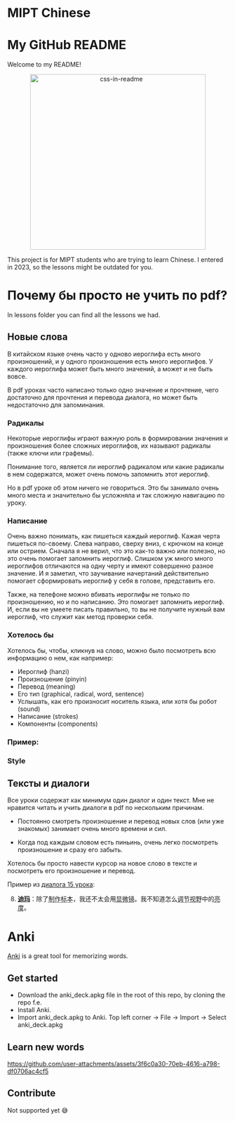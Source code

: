 # MIPT Chinese

# My GitHub README

Welcome to my README!

<div align="center">
    <img src="assets/你好-info.svg" width="400" height="400" alt="css-in-readme">
</div>

This project is for MIPT students who are trying to learn Chinese.
I entered in 2023, so the lessons might be outdated for you.

# Почему бы просто не учить по pdf?

In lessons folder you can find all the lessons we had.

## Новые слова

В китайском языке очень часто у одново иероглифа есть много произношений, и у
одного произношения есть много иероглифов.
У каждого иероглифа может быть много значений, а может и не быть вовсе.

В pdf уроках часто написано только одно значение и прочтение, чего достаточно
для прочтения и перевода диалога, но может быть недостаточно для запоминания.

### Радикалы

Некоторые иероглифы играют важную роль в формировании значения и произношения
более сложных иероглифов, их называют радикалы (также ключи или графемы).

Понимание того, является ли иероглиф радикалом или какие радикалы в нем
содержатся, может очень помочь запомнить этот иероглиф.

Но в pdf уроке об этом ничего не говориться. Это бы занимало очень много места
и значительно бы усложняла и так сложную навигацию по уроку.

### Написание

Очень важно понимать, как пишеться каждый иероглиф.
Кажая черта пишеться по-своему. Слева направо, сверху вниз, с крючком на конце или острием.
Сначала я не верил, что это как-то важно или полезно, но это очень помогает запомнить иероглиф.
Слишком уж много много иероглифов отличаются на одну черту и имеют совершенно разное значение.
И я заметил, что заучивание начертаний действительно помогает сформировать иероглиф у себя в голове, представить его.

Также, на телефоне можно вбивать иероглифы не только по произношению, но и по написанию.
Это помогает запомнить иероглиф. И, если вы не умеете писать правильно, то вы не получите нужный вам иероглиф, что служит как метод проверки себя.

### Хотелось бы

Хотелось бы, чтобы, кликнув на слово, можно было посмотреть всю информацию о нем, как например:

- Иероглиф (hanzi)
- Произношение (pinyin)
- Перевод (meaning)
- Его тип (graphical, radical, word, sentence)
- Услышать, как его произносит носитель языка, или хотя бы робот (sound)
- Написание (strokes)
- Компоненты (components)

### Пример:

### Style

## Тексты и диалоги

Все уроки содержат как минимум один диалог и один текст.
Мне не нравится читать и учить диалоги в pdf по нескольким причинам.

- Постоянно смотреть произношение и перевод новых слов (или уже знакомых) занимает очень много времени и сил.

- Когда под каждым словом есть пиньинь, очень легко посмотреть произношение и сразу его забыть.

Хотелось бы просто навести курсор на новое слово в тексте и посмотреть его произношение и перевод.

Пример из [диалога 15 урока](lessons/lesson_15/dialogue1.md):

8. <b><u>迪玛</u></b>：除了<abbr title='zhìzuò - вырабатывать; производить'>制作</abbr><abbr title='biāoběn - образец, модель, экспонат / препарат'>标本</abbr>，我还不太会用<abbr title='xiǎnwēijìng - микроскоп'>显微镜</abbr>。我不知道怎么<abbr title='tiáojié - регулировать, настраивать'>调节</abbr><abbr title='shìyě - обзор, поле зрения'>视野</abbr>中的<abbr title='liàngdù - физ. яркость; блеск, освещение'>亮度</abbr>。

# Anki

[Anki](https://apps.ankiweb.net/) is a great tool for memorizing words.

## Get started

- Download the anki_deck.apkg file in the root of this repo, by cloning the repo f.e.
- Install Anki.
- Import anki_deck.apkg to Anki.
  Top left corner → File → Import → Select anki_deck.apkg

## Learn new words

https://github.com/user-attachments/assets/3f6c0a30-70eb-4616-a798-df0706ac4cf5

## Contribute

Not supported yet 😅
